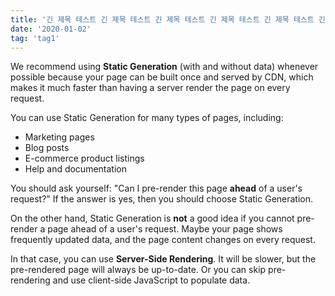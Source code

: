 ```yaml
---
title: '긴 제목 테스트 긴 제목 테스트 긴 제목 테스트 긴 제목 테스트 긴 제목 테스트 긴 제목 테스트 긴 제목 테스트 긴 제목 테스트'
date: '2020-01-02'
tag: 'tag1'
---
```


We recommend using **Static Generation** (with and without data) whenever possible because your page can be built once and served by CDN, which makes it much faster than having a server render the page on every request.

You can use Static Generation for many types of pages, including:

- Marketing pages
- Blog posts
- E-commerce product listings
- Help and documentation

You should ask yourself: "Can I pre-render this page **ahead** of a user's request?" If the answer is yes, then you should choose Static Generation.

On the other hand, Static Generation is **not** a good idea if you cannot pre-render a page ahead of a user's request. Maybe your page shows frequently updated data, and the page content changes on every request.

In that case, you can use **Server-Side Rendering**. It will be slower, but the pre-rendered page will always be up-to-date. Or you can skip pre-rendering and use client-side JavaScript to populate data.